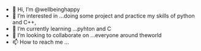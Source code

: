 - 👋 Hi, I’m @wellbeinghappy
- 👀 I’m interested in ...doing some project and practice my skills of python and C++,
- 🌱 I’m currently learning ...pyhton and C
- 💞️ I’m looking to collaborate on ...everyone around theworld
- 📫 How to reach me ...

<!---
wellbeinghappy/wellbeinghappy is a ✨ special ✨ repository because its `README.md` (this file) appears on your GitHub profile.
You can click the Preview link to take a look at your changes.
--->
